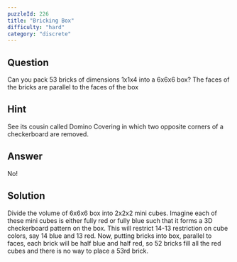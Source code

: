 ```yaml
---
puzzleId: 226
title: "Bricking Box"
difficulty: "hard"
category: "discrete"
---
```


## Question
Can you pack 53 bricks of dimensions 1x1x4 into a 6x6x6 box? The faces of the bricks are parallel to the faces of the box 


## Hint
See its cousin called Domino Covering in which two opposite corners of a checkerboard are removed.

## Answer
No!

## Solution
Divide the volume of 6x6x6 box into 2x2x2 mini cubes. Imagine each of these mini cubes is either fully red or fully blue such that it forms a 3D checkerboard pattern on the box. This will restrict 14-13 restriction on cube colors, say 14 blue and 13 red. Now, putting bricks into box, parallel to faces, each brick will be half blue and half red, so 52 bricks fill all the red cubes and there is no way to place a 53rd brick. 
